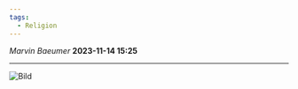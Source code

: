 ```yaml
---
tags:
  - Religion
---
```

*Marvin Baeumer* **2023-11-14 15:25**

---
![Bild](https://media.discordapp.net/attachments/1139161006761857024/1173992202528108644/image.png?ex=6565f870&is=65538370&hm=2d90d3472a1fde855eb588d676f855b205b0fa5b8c4fbd31b825e4f8252e340b&=)